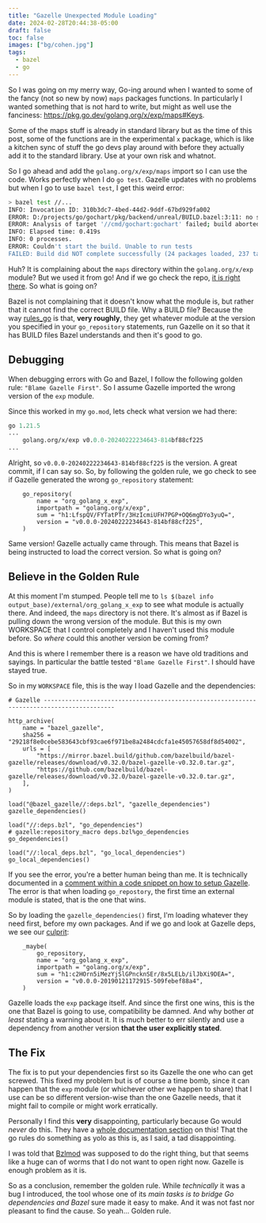 ```yaml
---
title: "Gazelle Unexpected Module Loading"
date: 2024-02-28T20:44:38-05:00
draft: false
toc: false
images: ["bg/cohen.jpg"]
tags:
  - bazel
  - go
---
```


So I was going on my merry way, Go-ing around when I wanted to some of the fancy (not so new by now)
`maps` packages functions. In particularly I wanted something that is not hard to write, but might
as well use the fanciness: https://pkg.go.dev/golang.org/x/exp/maps#Keys.

Some of the maps stuff is already in standard library but as the time of this post, some of the
functions are in the experimental `x` package, which is like a kitchen sync of stuff the go devs
play around with before they actually add it to the standard library. Use at your own risk and
whatnot.

So I go ahead and add the `golang.org/x/exp/maps` import so I can use the code. Works perfectly when
I do `go test`. Gazelle updates with no problems but when I go to use `bazel test`, I get this weird
error:

```bash
> bazel test //...
INFO: Invocation ID: 310b3dc7-4bed-44d2-9ddf-67bd929fa002
ERROR: D:/projects/go/gochart/pkg/backend/unreal/BUILD.bazel:3:11: no such package '@org_golang_x_exp//maps': BUILD file not found in directory 'maps' of external repository @org_golang_x_exp. Add a BUILD file to a directory to mark it as a package. and referenced by '//pkg/backend/unreal:unreal'
ERROR: Analysis of target '//cmd/gochart:gochart' failed; build aborted:
INFO: Elapsed time: 0.419s
INFO: 0 processes.
ERROR: Couldn't start the build. Unable to run tests
FAILED: Build did NOT complete successfully (24 packages loaded, 237 targets configured)
```

Huh? It is complaining about the `maps` directory within the `golang.org/x/exp` module?
But we used it from go! And if we go check the repo, [it is right there](https://cs.opensource.google/go/x/exp/+/814bf88c:maps/).
So what is going on?

Bazel is not complaining that it doesn't know what the module is, but rather that it cannot find the
correct BUILD file. Why a BUILD file? Because the way [rules_go](https://github.com/bazelbuild/rules_go)
is that, **very roughly**, they get whatever module at the version you specified in your
`go_repository` statements, run Gazelle on it so that it has BUILD files Bazel understands and then
it's good to go.

## Debugging

When debugging errors with Go and Bazel, I follow the following golden rule: `"Blame Gazelle First"`.
So I assume Gazelle imported the wrong version of the `exp` module.

Since this worked in my `go.mod`, lets check what version we had there:

```go.mod
go 1.21.5
...
	golang.org/x/exp v0.0.0-20240222234643-814bf88cf225
...
```

Alright, so `v0.0.0-20240222234643-814bf88cf225` is the version. A great commit, if I can say so.
So, by following the golden rule, we go check to see if Gazelle generated the wrong `go_repository`
statement:

```bzl
    go_repository(
        name = "org_golang_x_exp",
        importpath = "golang.org/x/exp",
        sum = "h1:LfspQV/FYTatPTr/3HzIcmiUFH7PGP+OQ6mgDYo3yuQ=",
        version = "v0.0.0-20240222234643-814bf88cf225",
    )
```

Same version! Gazelle actually came through. This means that Bazel is being instructed to load the
correct version. So what is going on?

## Believe in the Golden Rule

At this moment I'm stumped. People tell me to `ls $(bazel info output_base)/external/org_golang_x_exp`
to see what module is actually there. And indeed, the `maps` directory is not there. It's almost as
if Bazel is pulling down the wrong version of the module. But this is my own WORKSPACE that I
control completely and I haven't used this module before. So _where_ could this another version be
coming from?

And this is where I remember there is a reason we have old traditions and sayings. In particular the
battle tested `"Blame Gazelle First"`. I should have stayed true.

So in my `WORKSPACE` file, this is the way I load Gazelle and the dependencies:

```bzl
# Gazelle ------------------------------------------------------------------------------------------

http_archive(
    name = "bazel_gazelle",
    sha256 = "29218f8e0cebe583643cbf93cae6f971be8a2484cdcfa1e45057658df8d54002",
    urls = [
        "https://mirror.bazel.build/github.com/bazelbuild/bazel-gazelle/releases/download/v0.32.0/bazel-gazelle-v0.32.0.tar.gz",
        "https://github.com/bazelbuild/bazel-gazelle/releases/download/v0.32.0/bazel-gazelle-v0.32.0.tar.gz",
    ],
)

load("@bazel_gazelle//:deps.bzl", "gazelle_dependencies")
gazelle_dependencies()

load("//:deps.bzl", "go_dependencies")
# gazelle:repository_macro deps.bzl%go_dependencies
go_dependencies()

load("//:local_deps.bzl", "go_local_dependencies")
go_local_dependencies()
```

If you see the error, you're a better human being than me. It is technically documented in a
[comment within a code snippet on how to setup Gazelle](https://github.com/bazelbuild/bazel-gazelle?tab=readme-ov-file#running-gazelle-with-bazel).
The error is that when loading `go_repostory`, the first time an external module is stated, that is
the one that wins.

So by loading the `gazelle_dependencies()` first, I'm loading whatever they need first, before my
own packages. And if we go and look at Gazelle deps, we see our [culprit](https://github.com/bazelbuild/bazel-gazelle/blob/master/deps.bzl#L279):

```bzl
    _maybe(
        go_repository,
        name = "org_golang_x_exp",
        importpath = "golang.org/x/exp",
        sum = "h1:c2HOrn5iMezYjSlGPncknSEr/8x5LELb/ilJbXi9DEA=",
        version = "v0.0.0-20190121172915-509febef88a4",
    )
```

Gazelle loads the `exp` package itself. And since the first one wins, this is the one that Bazel is
going to use, compatibility be damned. And why bother _at least_ stating a warning about it. It is
much better to err silently and use a dependency from another version **that the user explicitly
stated**.

## The Fix

The fix is to put your dependencies first so its Gazelle the one who can get screwed. This fixed my
problem but is of course a time bomb, since it can happen that the `exp` module (or whichever other
we happen to share) that I use can be so different version-wise than the one Gazelle needs, that it
might fail to compile or might work erratically.

Personally I find this **very** disappointing, particularly because Go would _never_ do this.
They have a [whole documentation section](https://go.dev/ref/mod#minimal-version-selection)
on this! That the go rules do something as yolo as this is, as I said, a tad disappointing.

I was told that [Bzlmod](https://bazel.build/external/overview#bzlmod) was supposed to do the right
thing, but that seems like a huge can of worms that I do not want to open right now. Gazelle is
enough problem as it is.

So as a conclusion, remember the golden rule. While _technically_ it was a bug I introduced, the
tool whose one of its _main tasks is to bridge Go dependencies and Bazel_ sure made it easy to make. And it
was not fast nor pleasant to find the cause. So yeah... Golden rule.

